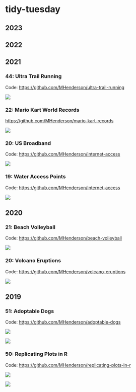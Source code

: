 # tidy-tuesday

## 2023

## 2022

## 2021

### 44: Ultra Trail Running

Code: https://github.com/MHenderson/ultra-trail-running

![](img/ultra-trail-running.png)

### 22: Mario Kart World Records

https://github.com/MHenderson/mario-kart-records

![](img/mario-kart.png)

### 20: US Broadband

Code: https://github.com/MHenderson/internet-access

![](img/internet-access.png)

### 19: Water Access Points

Code: https://github.com/MHenderson/internet-access

![](img/water-sources.png)

## 2020

### 21: Beach Volleyball

Code: https://github.com/MHenderson/beach-volleyball

![](img/beach-volleyball.png)

### 20: Volcano Eruptions

Code: https://github.com/MHenderson/volcano-eruptions

![](img/eruptions.png)

## 2019

### 51: Adoptable Dogs

Code: https://github.com/MHenderson/adoptable-dogs

![](img/dog-moves.png)

![](img/most-popular-names.png)

### 50: Replicating Plots in R

Code: https://github.com/MHenderson/replicating-plots-in-r

![](img/gun-murders.png)

![](img/diseases.png)


